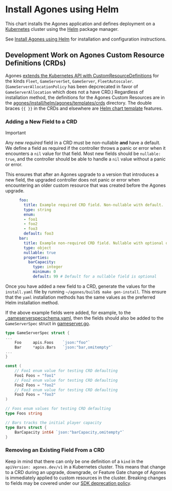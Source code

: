 # Install Agones using Helm

This chart installs the Agones application and defines deployment on a [Kubernetes](http://kubernetes.io) cluster using the [Helm](https://helm.sh) package manager.

See [Install Agones using Helm](https://agones.dev/site/docs/installation/install-agones/helm/) for installation and configuration instructions.

## Development Work on Agones Custom Resource Definitions (CRDs)

Agones [extends the Kubernetes API with CustomResourceDefinitions](https://kubernetes.io/docs/tasks/extend-kubernetes/custom-resources/custom-resource-definitions/) for the kinds `Fleet`, `GameServerSet`, `GameServer`, `FleetAutoscaler`. (`GameServerAllocationPolicy` has been depcrecated in favor of `GameServerAllocation` which does not a have CRD.) Regardless of installation method, the definitions for the Agones Custom Resources are in the [agones/install/helm/agones/templates/crds](./templates/crds/) directory. The double braces `{{ }}` in the CRDs and elsewhere are [Helm chart template](https://helm.sh/docs/chart_template_guide/getting_started/) features.

### Adding a New Field to a CRD

> [!IMPORTANT]
>
> Any new *required* field in a CRD must be non-nullable **and** have a default. We define a field as required if the controller throws a panic or error when it encounters a `nil` value for that field. Most new fields should be `nullable: true`, and the controller should be able to handle a `nil` value without a panic or error.
>
> This ensures that after an Agones upgrade to a version that introduces a new field, the upgraded controller does not panic or error when encountering an older custom resource that was created before the Agones upgrade.

```yaml
      foo:
        title: Example required CRD field. Non-nullable with default.
        type: string
        enum:
        - foo1
        - foo2
        - foo3
        default: foo3
      bar:
        title: Example non-required CRD field. Nullable with optional default.
        type: object
        nullable: true
        properties:
          barCapacity:
            type: integer
            minimum: 0
            default: 99 # Default for a nullable field is optional
```

Once you have added a new field to a CRD, generate the values for the `install.yaml` file by running `~/agones/build$ make gen-install`. This ensure that the `yaml` installation methods has the same values as the preferred Helm installation method.

If the above example fields were added, for example, to the [_gameserverspecschema.yaml](./templates/crds/_gameserverspecschema.yaml), then the fields should also be added to the `GameServerSpec` struct in [gameserver.go](../../../pkg/apis/agones/v1/gameserver.go).

```go
type GameServerSpec struct {
...
	Foo     apis.Foos    `json:"foo"`
	Bar     *apis.Bars   `json:"bar,omitempty"`
...
}

const (
	// Foo1 enum value for testing CRD defaulting
	Foo1 Foos = "foo1"
	// Foo2 enum value for testing CRD defaulting
	Foo2 Foos = "foo2"
	// Foo3 enum value for testing CRD defaulting
	Foo3 Foos = "foo3"
)

// Foos enum values for testing CRD defaulting
type Foos string

// Bars tracks the initial player capacity
type Bars struct {
	BarCapacity int64 `json:"barCapacity,omitempty"`
}
```

### Removing an Existing Field From a CRD

Keep in mind that there can only be one definition of a `kind` in the `apiVersion: agones.dev/v1` in a Kubernetes cluster. This means that change to a CRD during an upgrade, downgrade, or Feature Gate change of Agones is immediately applied to custom resources in the cluster. Breaking changes to fields may be covered under our [SDK deprecation policy](../../../site/content/en/docs/Installation/upgrading.md).
